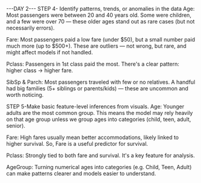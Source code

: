 ---DAY 2---
STEP 4-  Identify patterns, trends, or anomalies in the data
Age: Most passengers were between 20 and 40 years old. Some were children, and a few were over 70 — these older ages stand out as rare cases (but not necessarily errors).

Fare: Most passengers paid a low fare (under $50), but a small number paid much more (up to $500+). These are outliers — not wrong, but rare, and might affect models if not handled.

Pclass: Passengers in 1st class paid the most. There's a clear pattern: higher class → higher fare.

SibSp & Parch: Most passengers traveled with few or no relatives. A handful had big families (5+ siblings or parents/kids) — these are uncommon and worth noticing.

STEP 5-Make basic feature-level inferences from visuals.
Age: Younger adults are the most common group. This means the model may rely heavily on that age group unless we group ages into categories (child, teen, adult, senior).

Fare: High fares usually mean better accommodations, likely linked to higher survival. So, Fare is a useful predictor for survival.

Pclass: Strongly tied to both fare and survival. It's a key feature for analysis.

AgeGroup: Turning numerical ages into categories (e.g. Child, Teen, Adult) can make patterns clearer and models easier to understand.
